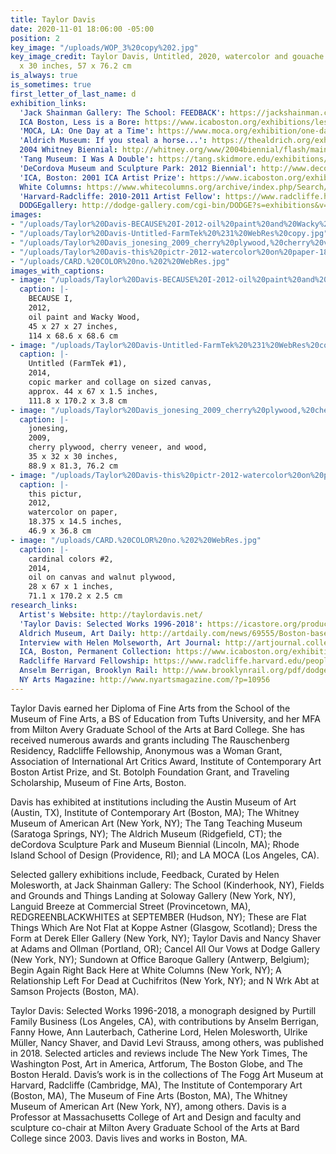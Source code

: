 ```yaml
---
title: Taylor Davis
date: 2020-11-01 18:06:00 -05:00
position: 2
key_image: "/uploads/WOP_3%20copy%202.jpg"
key_image_credit: Taylor Davis, Untitled, 2020, watercolor and gouache on paper, 22.5
  x 30 inches, 57 x 76.2 cm
is_always: true
is_sometimes: true
first_letter_of_last_name: d
exhibition_links:
  'Jack Shainman Gallery: The School: FEEDBACK': https://jackshainman.com/exhibitions/feedback
  ICA Boston, Less is a Bore: https://www.icaboston.org/exhibitions/less-bore-maximalist-art-design
  'MOCA, LA: One Day at a Time': https://www.moca.org/exhibition/one-day-at-a-time-manny-farber-and-termite-art
  'Aldrich Museum: If you steal a horse...': https://thealdrich.org/exhibitions/taylor-davis-if-you-steal-a-horse-and-let-him-go-hell-take-you-to-the-barn-you-stole-him-from
  2004 Whitney Biennial: http://whitney.org/www/2004biennial/flash/main.swf
  'Tang Museum: I Was A Double': https://tang.skidmore.edu/exhibitions/36-i-was-a-double
  'DeCordova Museum and Sculpture Park: 2012 Biennial': http://www.decordova.org/taylor-davis
  'ICA, Boston: 2001 ICA Artist Prize': https://www.icaboston.org/exhibitions/2001-ica-artist-prize-taylor-davis
  White Columns: https://www.whitecolumns.org/archive/index.php/Search/Index/search/%22Taylor+Davis%22
  'Harvard-Radcliffe: 2010-2011 Artist Fellow': https://www.radcliffe.harvard.edu/people/taylor-davis
  DODGEgallery: http://dodge-gallery.com/cgi-bin/DODGE?s=exhibitions&v=2012171419247864580898438943
images:
- "/uploads/Taylor%20Davis-BECAUSE%20I-2012-oil%20paint%20and%20Wacky%20Wood-45x27x27-3.jpg"
- "/uploads/Taylor%20Davis-Untitled-FarmTek%20%231%20WebRes%20copy.jpg"
- "/uploads/Taylor%20Davis_jonesing_2009_cherry%20plywood,%20cherry%20veneer,%20and%20wood_35x32x30_1.jpg"
- "/uploads/Taylor%20Davis-this%20pictr-2012-watercolor%20on%20paper-18.375x14.5.jpg"
- "/uploads/CARD.%20COLOR%20no.%202%20WebRes.jpg"
images_with_captions:
- image: "/uploads/Taylor%20Davis-BECAUSE%20I-2012-oil%20paint%20and%20Wacky%20Wood-45x27x27-3.jpg"
  caption: |-
    BECAUSE I,
    2012,
    oil paint and Wacky Wood,
    45 x 27 x 27 inches,
    114 x 68.6 x 68.6 cm
- image: "/uploads/Taylor%20Davis-Untitled-FarmTek%20%231%20WebRes%20copy.jpg"
  caption: |-
    Untitled (FarmTek #1),
    2014,
    copic marker and collage on sized canvas,
    approx. 44 x 67 x 1.5 inches,
    111.8 x 170.2 x 3.8 cm
- image: "/uploads/Taylor%20Davis_jonesing_2009_cherry%20plywood,%20cherry%20veneer,%20and%20wood_35x32x30_1.jpg"
  caption: |-
    jonesing,
    2009,
    cherry plywood, cherry veneer, and wood,
    35 x 32 x 30 inches,
    88.9 x 81.3, 76.2 cm
- image: "/uploads/Taylor%20Davis-this%20pictr-2012-watercolor%20on%20paper-18.375x14.5.jpg"
  caption: |-
    this pictur,
    2012,
    watercolor on paper,
    18.375 x 14.5 inches,
    46.9 x 36.8 cm
- image: "/uploads/CARD.%20COLOR%20no.%202%20WebRes.jpg"
  caption: |-
    cardinal colors #2,
    2014,
    oil on canvas and walnut plywood,
    28 x 67 x 1 inches,
    71.1 x 170.2 x 2.5 cm
research_links:
  Artist's Website: http://taylordavis.net/
  'Taylor Davis: Selected Works 1996-2018': https://icastore.org/products/taylor-davis-selected-works
  Aldrich Museum, Art Daily: http://artdaily.com/news/69555/Boston-based-artist-Taylor-Davis-opens-exhibition-at-the-Aldrich-Contemporary-Art-Museum#.V7CcBZMrK8U
  Interview with Helen Molseworth, Art Journal: http://artjournal.collegeart.org/?p=2255
  ICA, Boston, Permanent Collection: https://www.icaboston.org/exhibitions/permanent-collection
  Radcliffe Harvard Fellowship: https://www.radcliffe.harvard.edu/people/taylor-davis
  Anselm Berrigan, Brooklyn Rail: http://www.brooklynrail.org/pdf/dodge_gallery---Taylor_Davis.pdf
  NY Arts Magazine: http://www.nyartsmagazine.com/?p=10956
---
```


Taylor Davis earned her Diploma of Fine Arts from the School of the Museum of Fine Arts, a BS of Education from Tufts University, and her MFA from Milton Avery Graduate School of the Arts at Bard College. She has received numerous awards and grants including The Rauschenberg Residency, Radcliffe Fellowship, Anonymous was a Woman Grant, Association of International Art Critics Award, Institute of Contemporary Art Boston Artist Prize, and St. Botolph Foundation Grant, and Traveling Scholarship, Museum of Fine Arts, Boston. 

Davis has exhibited at institutions including the Austin Museum of Art (Austin, TX), Institute of Contemporary Art (Boston, MA); The Whitney Museum of American Art (New York, NY); The Tang Teaching Museum (Saratoga Springs, NY); The Aldrich Museum (Ridgefield, CT); the deCordova Sculpture Park and Museum Biennial (Lincoln, MA); Rhode Island School of Design (Providence, RI); and LA MOCA (Los Angeles, CA). 

Selected gallery exhibitions include, Feedback, Curated by Helen Molesworth, at Jack Shainman Gallery: The School (Kinderhook, NY), Fields and Grounds and Things Landing at Soloway Gallery (New York, NY), Languid Breeze at Commercial Street (Provincetown, MA), REDGREENBLACKWHITES at SEPTEMBER (Hudson, NY); These are Flat Things Which Are Not Flat at Koppe Astner (Glasgow, Scotland); Dress the Form at Derek Eller Gallery (New York, NY); Taylor Davis and Nancy Shaver at Adams and Ollman (Portland, OR); Cancel All Our Vows at Dodge Gallery (New York, NY); Sundown at Office Baroque Gallery (Antwerp, Belgium); Begin Again Right Back Here at White Columns (New York, NY); A Relationship Left For Dead at Cuchifritos (New York, NY); and N Wrk Abt at Samson Projects (Boston, MA).

Taylor Davis: Selected Works 1996-2018, a monograph designed by Purtill Family Business (Los Angeles, CA), with contributions by Anselm Berrigan, Fanny Howe, Ann Lauterbach, Catherine Lord, Helen Molesworth, Ulrike Müller, Nancy Shaver, and David Levi Strauss, among others, was published in 2018. Selected articles and reviews include The New York Times, The Washington Post, Art in America, Artforum, The Boston Globe, and The Boston Herald. Davis’s work is in the collections of The Fogg Art Museum at Harvard, Radcliffe (Cambridge, MA), The Institute of Contemporary Art (Boston, MA), The Museum of Fine Arts (Boston, MA), The Whitney Museum of American Art (New York, NY), among others. Davis is a Professor at Massachusetts College of Art and Design and faculty and sculpture co-chair at Milton Avery Graduate School of the Arts at Bard College since 2003. Davis lives and works in Boston, MA.
